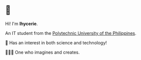 <h1>🌱</h1>

Hi! I'm <b>lhycerie</b>.

An IT student from the [Polytechnic University of the Philippines](https://en.m.wikipedia.org/wiki/Polytechnic_University_of_the_Philippines).

🧬 Has an interest in both science and technology!

👩🏻‍💻 One who imagines and creates. 

